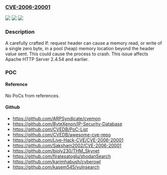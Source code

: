 ### [CVE-2006-20001](https://cve.mitre.org/cgi-bin/cvename.cgi?name=CVE-2006-20001)
![](https://img.shields.io/static/v1?label=Product&message=Apache%20HTTP%20Server&color=blue)
![](https://img.shields.io/static/v1?label=Version&message=%3D%202.4%20&color=brighgreen)
![](https://img.shields.io/static/v1?label=Vulnerability&message=CWE-787%20Out-of-bounds%20Write&color=brighgreen)

### Description

A carefully crafted If: request header can cause a memory read, or write of a single zero byte, in a pool (heap) memory location beyond the header value sent. This could cause the process to crash. This issue affects Apache HTTP Server 2.4.54 and earlier.

### POC

#### Reference
No PoCs from references.

#### Github
- https://github.com/ARPSyndicate/cvemon
- https://github.com/ByteXenon/IP-Security-Database
- https://github.com/CVEDB/PoC-List
- https://github.com/CVEDB/awesome-cve-repo
- https://github.com/Live-Hack-CVE/CVE-2006-20001
- https://github.com/Saksham2002/CVE-2006-20001
- https://github.com/bioly230/THM_Skynet
- https://github.com/firatesatoglu/shodanSearch
- https://github.com/karimhabush/cyberowl
- https://github.com/kasem545/vulnsearch

